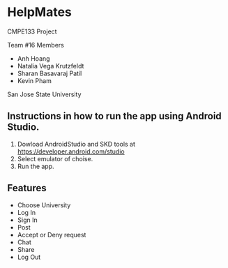 # HelpMates

CMPE133 Project

Team #16 Members
  - Anh Hoang
  - Natalia Vega Krutzfeldt
  - Sharan Basavaraj Patil
  - Kevin Pham
  
San Jose State University

## Instructions in how to run the app using Android Studio.
1. Dowload AndroidStudio and SKD tools at https://developer.android.com/studio 
2. Select emulator of choise.
3. Run the app. 

## Features 
- Choose University
- Log In
- Sign In 
- Post
- Accept or Deny request
- Chat
- Share
- Log Out

